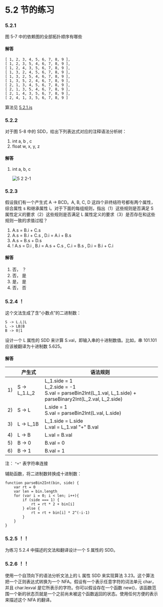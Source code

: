 # 5.2 节的练习

### 5.2.1

图 5-7 中的依赖图的全部拓扑顺序有哪些

#### 解答

    [ 1, 2, 3, 4, 5, 6, 7, 8, 9 ],
    [ 1, 2, 3, 5, 4, 6, 7, 8, 9 ],
    [ 1, 2, 4, 3, 5, 6, 7, 8, 9 ],
    [ 1, 3, 2, 4, 5, 6, 7, 8, 9 ],
    [ 1, 3, 2, 5, 4, 6, 7, 8, 9 ],
    [ 1, 3, 5, 2, 4, 6, 7, 8, 9 ],
    [ 2, 1, 3, 4, 5, 6, 7, 8, 9 ],
    [ 2, 1, 3, 5, 4, 6, 7, 8, 9 ],
    [ 2, 1, 4, 3, 5, 6, 7, 8, 9 ],
    [ 2, 4, 1, 3, 5, 6, 7, 8, 9 ]

算法见 [5.2.1.js](5.2.1.js)

### 5.2.2

对于图 5-8 中的 SDD，给出下列表达式对应的注释语法分析树：

1. int a, b , c
2. float w, x, y, z

#### 解答

1. int a, b, c
    
    ![5 2 2-1](https://f.cloud.github.com/assets/340282/890975/faf883c0-fa43-11e2-8d6c-eec2e33f771e.gif)


### 5.2.3

假设我们有一个产生式 A -> BCD。A, B, C, D 这四个非终结符号都有两个属性，综合属性 s 和继承属性 i。对于下面的每组规则，指出（1）这些规则是否满足 S 属性定义的要求（2）这些规则是否满足 L 属性定义的要求（3）是否存在和这些规则一致的求值过程？

1. A.s = B.i + C.s
2. A.s = B.i + C.s , D.i = A.i + B.s
3. A.s = B.s + D.s
4. ! A.s = D.i , B.i = A.s + C.s , C.i = B.s , D.i = B.i + C.i

#### 解答

1. 否， ？
2. 否， 是
3. 是， 是
4. 否， 否


### 5.2.4 ！

这个文法生成了含“小数点”的二进制数：

    S -> L.L|L
    L -> LB|B
    B -> 0|1

设计一个 L 属性的 SDD 来计算 S.val，即输入串的十进制数值。比如，串 101.101 应该被翻译为十进制数 5.625。

#### 解答

<table>
    <thead>
        <tr>
            <th></th>
            <th>产生式</th>
            <th>语法规则</th>
        </tr>
    </thead>
    <tbody>
        <tr>
            <td>1)</td>
            <td>S -> L_1.L_2</td>
            <td>
                L_1.side = 1<br/>
                L_2.side = -1<br/>
                S.val = parseBin2Int(L_1.val, L_1.side) + parseBinary2Int(L_2.val, L_2.side)
            </td>
        </tr>
        <tr>
            <td>2)</td>
            <td>S -> L</td>
            <td>
                L.side = 1<br/>
                S.val = parseBin2Int(L.val, L.side)
            </td>
        </tr>
        <tr>
            <td>3)</td>
            <td>L -> L_1B</td>
            <td>
                L_1.side = L.side<br/>
                L.val = L_1.val "+" B.val
            </td>
        </tr>
        <tr>
            <td>4)</td>
            <td>L -> B</td>
            <td>
                L.val = B.val
            </td>
        </tr>
        <tr>
            <td>5)</td>
            <td>B -> 0</td>
            <td>B.val = 0</td>
        </tr>
        <tr>
            <td>6)</td>
            <td>B -> 1</td>
            <td>B.val = 1</td>
        </tr>
    </tbody>
</table>

注： `"+"` 表字符串连接

辅助函数，将二进制数转换成十进制数：

    function parseBin2Int(bin, side) {
        var rt = 0
        var len = bin.length
        for (var i = 0; i < len; i++){
            if (side === 1) {
                rt = rt * 2 + bin[i]
            } else {
                rt = rt + bin[i] * 2^(-i-1)
            }
        } 
    }

### 5.2.5 ！！

为练习 5.2.4 中描述的文法和翻译设计一个 S 属性的 SDD。

### 5.2.6 ！！

使用一个自顶向下的语法分析文法上的 L 属性 SDD 来实现算法 3.23。这个算法把一个正则表达式转换为一个 NFA。假设有一个表示任意字符的词法单元 char，并且 char.lexval 是它所表示的字符。你可以假设存在一个函数 new()，该函数范围一个新的状态页就是一个之前尚未被这个函数返回的状态。使用任何方便的表示来描述这个 NFA 的翻译。